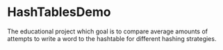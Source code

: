 # HashTablesDemo
The educational project which goal is to compare average amounts of attempts to write a word to the hashtable for different hashing strategies.
